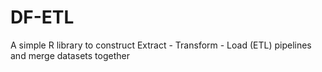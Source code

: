 # DF-ETL
A simple R library to construct Extract - Transform - Load (ETL) pipelines and merge datasets together
